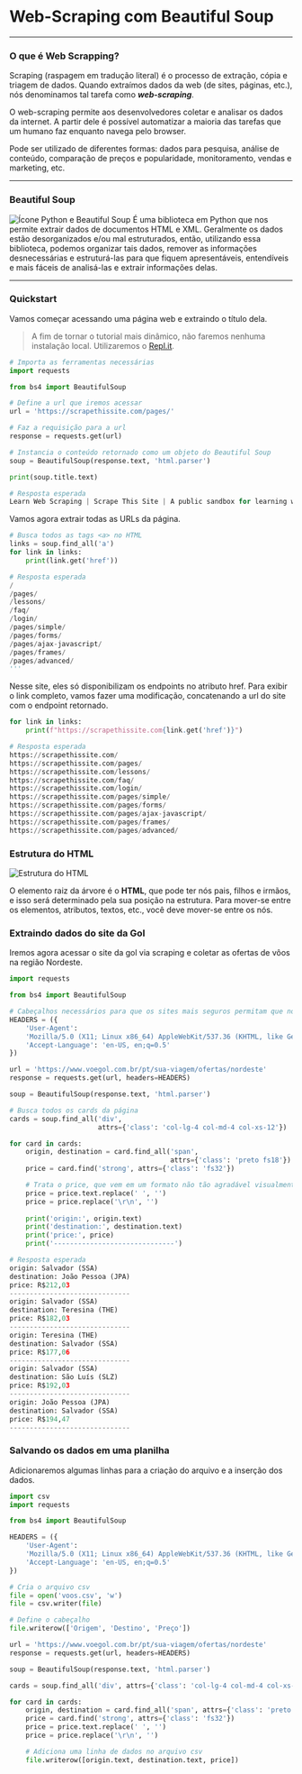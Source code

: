 # Web-Scraping com Beautiful Soup

---

### O que é Web Scrapping?

Scraping (raspagem em tradução literal) é o processo de extração, cópia e triagem de dados. Quando extraímos dados da web (de sites, páginas, etc.), nós denominamos tal tarefa como ***web-scraping***. 

O web-scraping permite aos desenvolvedores coletar e analisar os dados da internet. A partir dele é possível automatizar a maioria das tarefas que um humano faz enquanto navega pelo browser.

Pode ser utilizado de diferentes formas: dados para pesquisa, análise de conteúdo, comparação de preços e popularidade, monitoramento, vendas e marketing, etc.

---

### Beautiful Soup

![Ícone Python e Beautiful Soup](https://d33wubrfki0l68.cloudfront.net/da1e0318622d0d2134f72714d248a339780799af/1be46/blog/python-web-scraping-beautiful-soup/beautiful_soup.png)
É uma biblioteca em Python que nos permite extrair dados de documentos HTML e XML. Geralmente os dados estão desorganizados e/ou mal estruturados, então, utilizando essa biblioteca, podemos organizar tais dados, remover as informações desnecessárias e estruturá-las para que fiquem apresentáveis, entendíveis e mais fáceis de analisá-las e extrair informações delas.

---

### Quickstart

Vamos começar acessando uma página web e extraindo o título dela.

> A fim de tornar o tutorial mais dinâmico, não faremos nenhuma instalação local. Utilizaremos o [Repl.it](https://replit.com/).


```python
# Importa as ferramentas necessárias
import requests

from bs4 import BeautifulSoup

# Define a url que iremos acessar
url = 'https://scrapethissite.com/pages/'

# Faz a requisição para a url
response = requests.get(url)

# Instancia o conteúdo retornado como um objeto do Beautiful Soup
soup = BeautifulSoup(response.text, 'html.parser')

print(soup.title.text)

# Resposta esperada
Learn Web Scraping | Scrape This Site | A public sandbox for learning web scraping
```

Vamos agora extrair todas as URLs da página.

```python
# Busca todos as tags <a> no HTML
links = soup.find_all('a')
for link in links:
    print(link.get('href'))

# Resposta esperada
/
/pages/
/lessons/
/faq/
/login/
/pages/simple/
/pages/forms/
/pages/ajax-javascript/
/pages/frames/
/pages/advanced/
'''
```

Nesse site, eles só disponibilizam os endpoints no atributo href. Para exibir o link completo, vamos fazer uma modificação, concatenando a url do site com o endpoint retornado.

```python
for link in links:
    print(f"https://scrapethissite.com{link.get('href')}")

# Resposta esperada
https://scrapethissite.com/
https://scrapethissite.com/pages/
https://scrapethissite.com/lessons/
https://scrapethissite.com/faq/
https://scrapethissite.com/login/
https://scrapethissite.com/pages/simple/
https://scrapethissite.com/pages/forms/
https://scrapethissite.com/pages/ajax-javascript/
https://scrapethissite.com/pages/frames/
https://scrapethissite.com/pages/advanced/
```

### Estrutura do HTML

![Estrutura do HTML](https://www.tutorialspoint.com/beautiful_soup/images/html_tree_structure.jpg)

O elemento raiz da árvore é o **HTML**, que pode ter nós pais, filhos e irmãos, e isso será determinado pela sua posição na estrutura. Para mover-se entre os elementos, atributos, textos, etc., você deve mover-se entre os nós.

### Extraindo dados do site da Gol

Iremos agora acessar o site da gol via scraping e coletar as ofertas de vôos na região Nordeste.

```python
import requests

from bs4 import BeautifulSoup

# Cabeçalhos necessários para que os sites mais seguros permitam que nós façamos scraping neles
HEADERS = ({
    'User-Agent':
    'Mozilla/5.0 (X11; Linux x86_64) AppleWebKit/537.36 (KHTML, like Gecko) Chrome/44.0.2403.157 Safari/537.36',
    'Accept-Language': 'en-US, en;q=0.5'
})

url = 'https://www.voegol.com.br/pt/sua-viagem/ofertas/nordeste'
response = requests.get(url, headers=HEADERS)

soup = BeautifulSoup(response.text, 'html.parser')

# Busca todos os cards da página
cards = soup.find_all('div',
                      attrs={'class': 'col-lg-4 col-md-4 col-xs-12'})

for card in cards:
    origin, destination = card.find_all('span',
                                        attrs={'class': 'preto fs18'})
    price = card.find('strong', attrs={'class': 'fs32'})

    # Trata o price, que vem em um formato não tão agradável visualmente
    price = price.text.replace(' ', '')
    price = price.replace('\r\n', '')
    
    print('origin:', origin.text)
    print('destination:', destination.text)
    print('price:', price)
    print('------------------------------')

# Resposta esperada
origin: Salvador (SSA)
destination: João Pessoa (JPA)
price: R$212,03
------------------------------
origin: Salvador (SSA)
destination: Teresina (THE)
price: R$182,03
------------------------------
origin: Teresina (THE)
destination: Salvador (SSA)
price: R$177,06
------------------------------
origin: Salvador (SSA)
destination: São Luís (SLZ)
price: R$192,03
------------------------------
origin: João Pessoa (JPA)
destination: Salvador (SSA)
price: R$194,47
------------------------------
```

### Salvando os dados em uma planilha

Adicionaremos algumas linhas para a criação do arquivo e a inserção dos dados.

```python
import csv
import requests

from bs4 import BeautifulSoup

HEADERS = ({
    'User-Agent':
    'Mozilla/5.0 (X11; Linux x86_64) AppleWebKit/537.36 (KHTML, like Gecko) Chrome/44.0.2403.157 Safari/537.36',
    'Accept-Language': 'en-US, en;q=0.5'
})

# Cria o arquivo csv
file = open('voos.csv', 'w')
file = csv.writer(file)

# Define o cabeçalho
file.writerow(['Origem', 'Destino', 'Preço'])

url = 'https://www.voegol.com.br/pt/sua-viagem/ofertas/nordeste'
response = requests.get(url, headers=HEADERS)

soup = BeautifulSoup(response.text, 'html.parser')

cards = soup.find_all('div', attrs={'class': 'col-lg-4 col-md-4 col-xs-12'})

for card in cards:
    origin, destination = card.find_all('span', attrs={'class': 'preto fs18'})
    price = card.find('strong', attrs={'class': 'fs32'})
    price = price.text.replace(' ', '')
    price = price.replace('\r\n', '')

    # Adiciona uma linha de dados no arquivo csv
    file.writerow([origin.text, destination.text, price])
```
